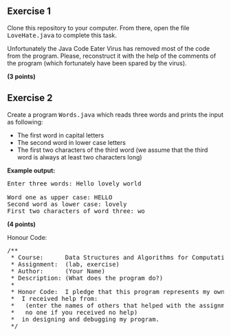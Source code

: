 
<h2> Exercise 1 </h2>
Clone this repository to your computer. From there, open the file <tt>LoveHate.java</tt> to complete this task.  

Unfortunately the Java Code Eater Virus has removed most of the code from the program. Please, reconstruct it with the help of the comments of the program (which fortunately have been spared by the virus).

**(3 points)**

<h2> Exercise 2 </h2>

Create a program <tt>Words.java</tt> which reads three words and prints the input as following:

- The first word in capital letters
- The second word in lower case letters
- The first two characters of the third word (we assume that the third word is always at least two characters long)

**Example output:**
<pre>
Enter three words: Hello lovely world

Word one as upper case: HELLO
Second word as lower case: lovely
First two characters of word three: wo
</pre>

**(4 points)**


Honour Code:
<pre>
/**
 * Course:      Data Structures and Algorithms for Computational Linguistics I WS23/24
 * Assignment:  (lab, exercise)
 * Author:      (Your Name)
 * Description: (What does the program do?)
 *
 * Honor Code:  I pledge that this program represents my own work.
 *  I received help from:
 *   (enter the names of others that helped with the assignment, or
 *   no one if you received no help)
 *  in designing and debugging my program.
 */
 </pre>